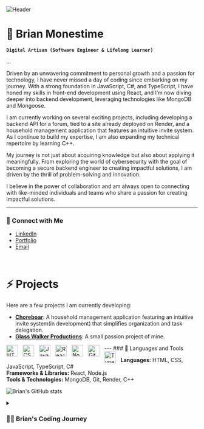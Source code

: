 ![Header](https://svgshare.com/s/19P7.svg)

# 🔭 Brian Monestime 
**`Digital Artisan (Software Engineer & Lifelong Learner)`**

...



Driven by an unwavering commitment to personal growth and a passion for technology, I have never missed a day of coding since embarking on my journey. With a strong foundation in JavaScript, C#, and TypeScript, I have honed my skills in front-end development using React, and I’m now diving deeper into backend development, leveraging technologies like MongoDB and Mongoose.

I am currently working on several exciting projects, including developing a backend API for a forum, tied to a site already deployed on Render, and a household management application that features an intuitive invite system. As I continue to build my expertise, I am also expanding my technical repertoire by learning C++.

My journey is not just about acquiring knowledge but also about applying it meaningfully. From exploring the world of cybersecurity with the goal of becoming a secure backend engineer to creating impactful solutions, I am driven by the thrill of problem-solving and innovation.

I believe in the power of collaboration and am always open to connecting with like-minded individuals and teams who share a passion for creating impactful solutions.


---
### 🤝 Connect with Me

- [LinkedIn](https://www.linkedin.com/in/bmonestime-596424103/)
- [Portfolio](https://brianmonestime.onrender.com)
- [Email](mailto:dev.bmonestime@gmail.com)


<br/>



# ⚡ Projects

Here are a few projects I am currently developing:

- **[Choreboar](http://choreboar.onrender.com)**: A household management application featuring an intuitive invite system(in development) that simplifies organization and task delegation.
- **[Glass Walker Productions](http://glasswalker.onrender.com)**: A small passion project of mine. 


<div/>
---
### 🧰 Languages and Tools

<img align="left" alt="HTML" width="30px" style="padding-right:10px;" src="https://cdn.jsdelivr.net/gh/devicons/devicon/icons/html5/html5-plain.svg" />
<img align="left" alt="CSS" width="30px" style="padding-right:10px;" src="https://cdn.jsdelivr.net/gh/devicons/devicon/icons/css3/css3-plain.svg" />
<img align="left" alt="JavaScript" width="30px" style="padding-right:10px;" src="https://cdn.jsdelivr.net/gh/devicons/devicon/icons/javascript/javascript-plain.svg" />
<img align="left" alt="React" width="30px" style="padding-right:10px;" src="https://cdn.jsdelivr.net/gh/devicons/devicon/icons/react/react-original.svg" />
<img align="left" alt="NodeJS" width="30px" style="padding-right:10px;" src="https://cdn.jsdelivr.net/gh/devicons/devicon/icons/nodejs/nodejs-original.svg" />
<img align="left" alt="GitHub" width="30px" style="padding-right:10px;" src="https://cdn.jsdelivr.net/gh/devicons/devicon/icons/github/github-original.svg" />
<img align="left" alt="TypeScript" width="30px" style="padding-right:10px;" src="https://cdn.jsdelivr.net/gh/devicons/devicon/icons/typescript/typescript-plain.svg" />

**Languages:** HTML, CSS, JavaScript, TypeScript, C#  
**Frameworks & Libraries:** React, Node.js  
**Tools & Technologies:** MongoDB, Git, Render, C++


![Brian's GitHub stats](https://github-readme-stats.vercel.app/api?username=Laoban1337&show_icons=true&theme=radical)

</p>

<details>
 <summary><h3>👨‍💻 Brian's Coding Journey</h3></summary>
 My Journey: From Inspiration to Innovation

It all started with a spark of inspiration from an unexpected source—a movie called Hackers and a character known as Zero Cool. For me, this was more than just a film; it was a glimpse into a world where code could shape reality. The idea that I could communicate with machines, bend them to my will, and create something from nothing captivated me. That day, a seed was planted.

As the years went by, moving from Florida to Utah, the world of technology kept calling to me. Eventually, I decided to answer that call. With determination, I dove headfirst into the world of coding, making a promise to myself: I would never let a day pass without learning something new.

I began my journey with JavaScript, and as the lines of code started to make sense, a whole new universe opened up. The possibilities seemed endless, and my curiosity drove me deeper. I learned the basics of C#, explored TypeScript, and embraced the power of React. With every project, every bug I fixed, and every feature I built, my skills grew, and so did my passion.

But it wasn’t just about the code. I saw the potential to build something meaningful, something that could help others. That’s why I started working on a household management application—a tool designed to bring simplicity and organization to everyday life. The invite system I’m developing will be the heart of the application, allowing users to create shared spaces with ease.

At the same time, I began developing a backend API for a forum, a side project with hopes of making it open-source for others to use as well. It was a challenging endeavor, but one I approached with the same relentless drive that had guided me from the start. I chose MongoDB for the database, knowing it was the right tool to bring my vision to life.

But my journey didn’t stop there. Always eager to learn, I recently began exploring C++, a language that promises to unlock even more possibilities. I know that the more I learn, the more I can create, and the more I can give back to the world that has given me so much.

As my coding journey continues, I remain committed to growth, collaboration, and innovation. With every new skill I acquire and every project I complete, I’m not just writing code—I’m writing my story. A story of perseverance, passion, and the endless pursuit of knowledge.


<!--
**Laoban1337/Laoban1337** is a ✨ _special_ ✨ repository because its README.md (this file) appears on your GitHub profile.


Here are some ideas to get you started:

- 🔭 I’m currently working on ...
- 🌱 I’m currently learning ...
- 👯 I’m looking to collaborate on ...
- 🤔 I’m looking for help with ...
- 💬 Ask me about ...
- 📫 How to reach me: ...
- 😄 Pronouns: ...
- ⚡ Fun fact: ...
-->
